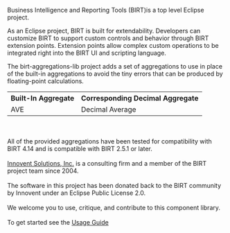 Business Intelligence and Reporting Tools (BIRT)is a top level Eclipse project.

As an Eclipse project, BIRT is built for extendability. Developers can customize BIRT to support custom controls and behavior through BIRT extension points. Extension points allow complex custom operations to be integrated right into the BIRT UI and scripting language.

The birt-aggregations-lib project adds a set of aggregations to use in place of the built-in aggregations to avoid the tiny errors that can be produced by floating-point calculations.
<br/>
<table>
	<tr>
		<th>Built-In Aggregate</th>
		<th>Corresponding Decimal Aggregate</th>
	</tr>
	<tr>
		<td>AVE</td>
		<td>Decimal Average</td>
	</tr>
</table>
<br/><br/>
All of the provided aggregations have been tested for compatibility with BIRT 4.14 and is compatible with BIRT 2.5.1 or later.
<br/><br/>
<a href='http://www.innoventsolutions.com/birt-consulting.html'>Innovent Solutions, Inc.</a> is a consulting firm and a member of the BIRT project team since 2004.
<br>
<br>
The software in this project has been donated back to the BIRT community by Innovent under an Eclipse Public License 2.0.<br>
<br>
We welcome you to use, critique, and contribute to this component library.<br>
<br>
To get started see the <a href='https://github.com/innoventsolutions/birt-functions-lib/wiki/UsageGuide'>Usage Guide</a>

	
